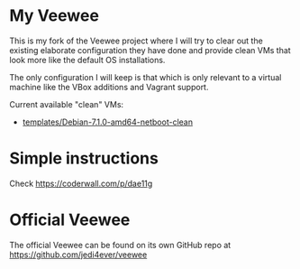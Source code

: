# My Veewee

This is my fork of the Veewee project where I will try to clear out the existing elaborate configuration they have done
and provide clean VMs that look more like the default OS installations.

The only configuration I will keep is that which is only relevant to a virtual machine like the VBox additions and
Vagrant support.

Current available "clean" VMs:

* [templates/Debian-7.1.0-amd64-netboot-clean](templates/Debian-7.1.0-amd64-netboot-clean)

# Simple instructions

Check https://coderwall.com/p/dae11g

# Official Veewee

The official Veewee can be found on its own GitHub repo at https://github.com/jedi4ever/veewee
